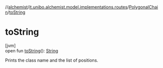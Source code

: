 //[alchemist](../../../index.md)/[it.unibo.alchemist.model.implementations.routes](../index.md)/[PolygonalChain](index.md)/[toString](to-string.md)

# toString

[jvm]\
open fun [toString](to-string.md)(): [String](https://docs.oracle.com/javase/8/docs/api/java/lang/String.html)

Prints the class name and the list of positions.
